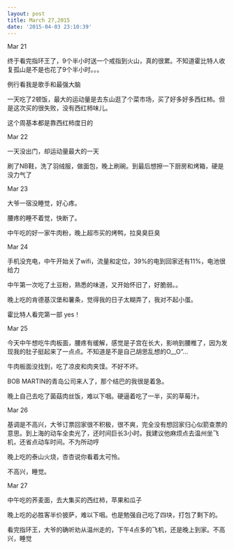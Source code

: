 ```yaml
---
layout: post
title: March 27,2015
date: '2015-04-03 23:10:39'
---
```



Mar 21

终于看完指环王了，9个半小时送一个戒指到火山，真的很累。不知道霍比特人收复孤山是不是也花了9个半小时。。。

例行看我是歌手和最强大脑

一天吃了2顿饭，最大的运动量是去东山逛了个菜市场，买了好多好多西红柿。但是这次买的很失败，没有西红柿味儿。

这个周基本都是靠西红柿度日的

Mar 22

一天没出门，却运动量最大的一天

刷了NB鞋，洗了羽绒服，做面包，晚上刷碗。到最后想擦一下厨房和烤箱，硬是没力气了

Mar 23

大爷一宿没睡觉，好心疼。

腰疼的睡不着觉，快断了。

中午吃的好一家牛肉粉，晚上超市买的烤鸭，拉臭臭巨臭

Mar 24

手机没充电，中午开始关了wifi，流量和定位，39%的电到回家还有11%，电池很给力

中午第一次吃了土豆粉，熟悉的味道，又开始怀旧了，好脆弱。。

晚上吃的肯德基汉堡和薯条，觉得我的日子太糊弄了，我对不起小蛋。

霍比特人看完第一部 yes！

Mar 25

今天中午想吃牛肉板面，腰疼有缓解，感觉是子宫在长大，影响到腰椎了，因为发现我的肚子挺起来了一点点。不知道是不是自己胡思乱想的O__O”…

牛肉板面没找到，吃了凉皮和肉夹馍。不好不坏。

BOB MARTIN的青岛公司来人了，那个结巴的我很是着急。

晚上自己去吃了菌菇肉丝饭，难以下咽。硬逼着吃了一半，买的草莓汁。

Mar 26

基调是不高兴，大爷订票回家很不积极，很不爽，完全没有想回家归心似箭查票的意思。到上海的动车全卖光了，还时间巨长3小时。我建议他麻烦点去温州坐飞机，还省点动车时间。不为所动哼

晚上吃的泰山火烧，杏杏说你看着太可怜。

不高兴，睡觉。

Mar 27

中午吃的荞麦面，去大集买的西红柿，苹果和瓜子

晚上吃的必胜客半价披萨，难以下咽。也是勉强自己吃了四块，打包了剩下的。

看完指环王，大爷的确听劝从温州走的，下午4点多的飞机，还是晚上到家。不高兴，睡觉

 

 

 


